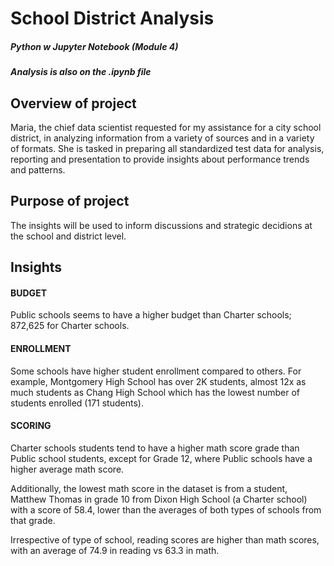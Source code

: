 # School District Analysis
##### Python w Jupyter Notebook (Module 4)

##### Analysis is also on the .ipynb file

## Overview of project
Maria, the chief data scientist requested for my assistance for a city school district, in analyzing information from a variety of sources and in a variety of formats. She is tasked in preparing all standardized test data for analysis, reporting and presentation to provide insights about performance trends and patterns.

## Purpose of project
The insights will be used to inform discussions and strategic decidions at the school and district level.

## Insights

#### BUDGET
Public schools seems to have a higher budget than Charter schools; 872,625 for Charter schools.

#### ENROLLMENT
Some schools have higher student enrollment compared to others. For example, Montgomery High School has over 2K students, almost 12x as much students as Chang High School which has the lowest number of students enrolled (171 students).

#### SCORING
Charter schools students tend to have a higher math score grade than Public school students, except for Grade 12, where Public schools have a higher average math score.

Additionally, the lowest math score in the dataset is from a student, Matthew Thomas in grade 10 from Dixon High School (a Charter school) with a score of 58.4, lower than the averages of both types of schools from that grade.

Irrespective of type of school, reading scores are higher than math scores, with an average of 74.9 in reading vs 63.3 in math.
